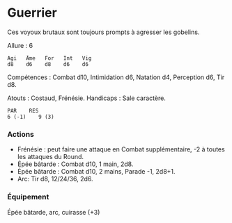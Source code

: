 # Guerrier
Ces voyoux brutaux sont toujours prompts à agresser les gobelins.

Allure : 6

    Agi   Âme   For   Int   Vig
    d8    d6    d8    d6    d6

Compétences : Combat d10, Intimidation d6, Natation d4, Perception d6, Tir d8.

Atouts : Costaud, Frénésie.
Handicaps : Sale caractère.

    PAR    RES
    6 (-1)    9 (3) 

### Actions
- Frénésie : peut faire une attaque en Combat supplémentaire, -2 à toutes les attaques du Round.
- Épée bâtarde : Combat d10, 1 main, 2d8. 
- Épée bâtarde : Combat d10, 2 mains, Parade -1, 2d8+1.
- Arc: Tir d8, 12/24/36, 2d6.

### Équipement
Épée bâtarde, arc, cuirasse (+3)
